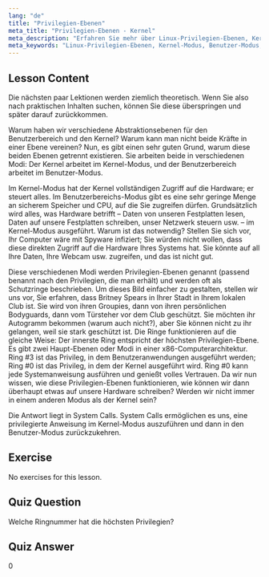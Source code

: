 ```yaml
---
lang: "de"
title: "Privilegien-Ebenen"
meta_title: "Privilegien-Ebenen - Kernel"
meta_description: "Erfahren Sie mehr über Linux-Privilegien-Ebenen, Kernel-Modus und Benutzer-Modus. Verstehen Sie Schutzringe und Systemaufrufe für sicheren Hardware-Zugriff. Beginnen Sie Ihre Linux-Reise!"
meta_keywords: "Linux-Privilegien-Ebenen, Kernel-Modus, Benutzer-Modus, Schutzringe, Systemaufrufe, Linux-Sicherheit, Linux für Anfänger, Linux-Tutorial"
---
```


## Lesson Content

Die nächsten paar Lektionen werden ziemlich theoretisch. Wenn Sie also nach praktischen Inhalten suchen, können Sie diese überspringen und später darauf zurückkommen.

Warum haben wir verschiedene Abstraktionsebenen für den Benutzerbereich und den Kernel? Warum kann man nicht beide Kräfte in einer Ebene vereinen? Nun, es gibt einen sehr guten Grund, warum diese beiden Ebenen getrennt existieren. Sie arbeiten beide in verschiedenen Modi: Der Kernel arbeitet im Kernel-Modus, und der Benutzerbereich arbeitet im Benutzer-Modus.

Im Kernel-Modus hat der Kernel vollständigen Zugriff auf die Hardware; er steuert alles. Im Benutzerbereichs-Modus gibt es eine sehr geringe Menge an sicherem Speicher und CPU, auf die Sie zugreifen dürfen. Grundsätzlich wird alles, was Hardware betrifft – Daten von unseren Festplatten lesen, Daten auf unsere Festplatten schreiben, unser Netzwerk steuern usw. – im Kernel-Modus ausgeführt. Warum ist das notwendig? Stellen Sie sich vor, Ihr Computer wäre mit Spyware infiziert; Sie würden nicht wollen, dass diese direkten Zugriff auf die Hardware Ihres Systems hat. Sie könnte auf all Ihre Daten, Ihre Webcam usw. zugreifen, und das ist nicht gut.

Diese verschiedenen Modi werden Privilegien-Ebenen genannt (passend benannt nach den Privilegien, die man erhält) und werden oft als Schutzringe beschrieben. Um dieses Bild einfacher zu gestalten, stellen wir uns vor, Sie erfahren, dass Britney Spears in Ihrer Stadt in Ihrem lokalen Club ist. Sie wird von ihren Groupies, dann von ihren persönlichen Bodyguards, dann vom Türsteher vor dem Club geschützt. Sie möchten ihr Autogramm bekommen (warum auch nicht?), aber Sie können nicht zu ihr gelangen, weil sie stark geschützt ist. Die Ringe funktionieren auf die gleiche Weise: Der innerste Ring entspricht der höchsten Privilegien-Ebene. Es gibt zwei Haupt-Ebenen oder Modi in einer x86-Computerarchitektur. Ring #3 ist das Privileg, in dem Benutzeranwendungen ausgeführt werden; Ring #0 ist das Privileg, in dem der Kernel ausgeführt wird. Ring #0 kann jede Systemanweisung ausführen und genießt volles Vertrauen. Da wir nun wissen, wie diese Privilegien-Ebenen funktionieren, wie können wir dann überhaupt etwas auf unsere Hardware schreiben? Werden wir nicht immer in einem anderen Modus als der Kernel sein?

Die Antwort liegt in System Calls. System Calls ermöglichen es uns, eine privilegierte Anweisung im Kernel-Modus auszuführen und dann in den Benutzer-Modus zurückzukehren.

## Exercise

No exercises for this lesson.

## Quiz Question

Welche Ringnummer hat die höchsten Privilegien?

## Quiz Answer

0
